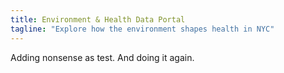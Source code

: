 ```yaml
---
title: Environment & Health Data Portal
tagline: "Explore how the environment shapes health in NYC"
---
```


Adding nonsense as test. And doing it again. 